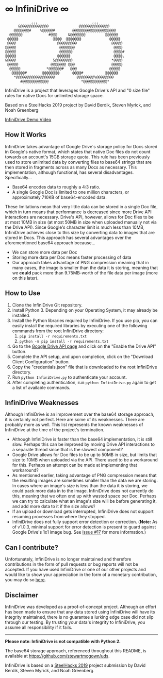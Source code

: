 # ∞ InfiniDrive ∞
```
            ,,,                         ,,,
      &@@@@@@@@@@@@@              @@@@@@@@@@@@@@
    @@@@@@@#    %@@@@@#        @@@@@@@@@@@@@@@@@@@@
  @@@@@@            #@@@     &@@@@@@@         @@@@@@
 @@@@@                @@@@  @@@@@@@             @@@@@
 @@@@                   @@@@@@@@@                @@@@@
@@@@@                    @@@@@@@                  @@@@
@@@@@                    @@@@@@                   @@@@#
@@@@@                   @@@@@@                    @@@@,
&@@@@                 &@@@@@@@@                  *@@@@
 @@@@@               @@@@@@@ @@@                 @@@@@
  @@@@@            *@@@@@@#   @@@               @@@@@
   @@@@@@#       @@@@@@@@      @@@@#          @@@@@@
    *@@@@@@@@@@@@@@@@@@          @@@@@@@@%@@@@@@@@
       #@@@@@@@@@@@@               *@@@@@@@@@@@*
```
InfiniDrive is a project that leverages Google Drive's API and "0 size file" rules for native Docs for unlimited storage space.

Based on a SteelHacks 2019 project by David Berdik, Steven Myrick, and Noah Greenberg

[InfiniDrive Demo Video](https://youtu.be/8u1cwnONJ4E)

## How it Works
InfiniDrive takes advantage of Google Drive's storage policy for Docs stored in Google's native format, which states that native Doc files do not count towards an account's 15GB storage quota. This rule has been previously used to store unlimited data by converting files to base64 strings that are then stored in fragments across as many Docs as necessary. This implementation, although functional, has several disadvantages. Specifically...
- Base64 encodes data to roughly a 4:3 ratio.
- A single Google Doc is limited to one million characters, or approximately 710KB of base64-encoded data.

These limitations mean that very little data can be stored in a single Doc file, which in turn means that performance is decreased since more Drive API interactions are necessary. Drive's API, however, allows for Doc files to be at most 10MB in size (at most 50MB in size when uploaded manually not via the Drive API). Since Google's character limit is much less than 10MB, InfiniDrive achieves close to this size by converting data to images that are stored in Docs. This approach has several advantages over the aforementioned base64 approach because...
- We can store more data per Doc
- Storing more data per Doc means faster processing of data
- Our approach takes advantage of PNG compression meaning that in many cases, the image is smaller than the data it is storing, meaning that we **could** pack more than 9.75MB-worth of the file data per image (more on this later).

## How to Use
1. Clone the InfiniDrive Git repository.
2. Install Python 3. Depending on your Operating System, it may already be installed.
3. Install the Python libraries required by InfiniDrive. If you use pip, you can easily install the required libraries by executing one of the following commands from the root InfiniDrive directory:
    1. `pip install -r requirements.txt`
    2. `python -m pip install -r requirements.txt`
4. Go to the [Google Drive API page](https://developers.google.com/drive/api/v3/quickstart/python) and click on the "Enable the Drive API" button.
5. Complete the API setup, and upon completion, click on the "Download Client Configuration" button.
6. Copy the "credentials.json" file that is downloaded to the root InfiniDrive directory.
7. Run `python InfiniDrive.py` to authenticate your account.
8. After completing authentication, run `python InfiniDrive.py` again to get a list of available commands.

## InfiniDrive Weaknesses
Although InfiniDrive is an improvement over the base64 storage approach, it is certainly not perfect. Here are some of its weaknesses. There are probably more as well. This list represents the known weaknesses of InfiniDrive at the time of the project's termination.
- Although InfiniDrive is faster than the base64 implementation, it is still slow. Perhaps this can be improved by moving Drive API interactions to a separate thread since that is the slowest component?
- Google Drive allows for Doc files to be up to 50MB in size, but limits that size to 10MB when uploaded via the API. There used to be a workaround for this. Perhaps an attempt can be made at implementing that workaround?
- As mentioned earlier, taking advantage of PNG compression means that the resulting images are sometimes smaller than the data we are storing. In cases where an image's size is less than the data it is storing, we could pack more data in to the image. InfiniDrive does not currently do this, meaning that we often end up with wasted space per Doc. Perhaps we can try to calculate what an image's size will be before generating it, and add more data to it if the size allows?
- If an upload or download gets interrupted, InfiniDrive does not support resuming processes from where they stopped.
- InfiniDrive does not fully support error detection or correction. (**Note:** As of v1.0.3, minimal support for error detection is present to guard against Google Drive's 1x1 image bug. See [issue #17](https://github.com/DavidBerdik/InfiniDrive/issues/17#issuecomment-507069576) for more information.)

## Can I contribute?
Unfortunately, InfiniDrive is no longer maintained and therefore contributions in the form of pull requests or bug reports will not be accepted. If you have used InfiniDrive or one of our other projects and would like to show your appreciation in the form of a monetary contribution, you may do so [here](https://www.paypal.com/donate?hosted_button_id=65ULHDRQNPP9N).

## Disclaimer
InfiniDrive was developed as a proof-of-concept project. Although an effort has been made to ensure that any data stored using InfiniDrive will have its integrity maintained, there is no guarantee a lurking edge case did not slip through our testing. By trusting your data's integrity to InfiniDrive, you assume all responsibility if it fails.

--------------------------------------------------

**Please note: InfiniDrive is not compatible with Python 2.**

The base64 storage approach, referenced throughout this README, is available at https://github.com/stewartmcgown/uds.

InfiniDrive is based on a [SteelHacks 2019](http://steelhacks.com/) project submission by David Berdik, Steven Myrick, and Noah Greenberg.
